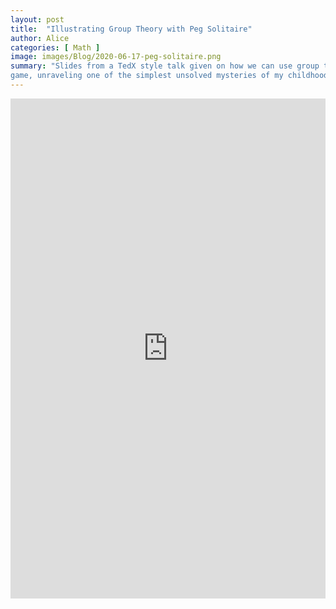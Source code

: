 ```yaml
---
layout: post
title:  "Illustrating Group Theory with Peg Solitaire"
author: Alice
categories: [ Math ]
image: images/Blog/2020-06-17-peg-solitaire.png
summary: "Slides from a TedX style talk given on how we can use group theory to analyze the Peg Solitaire 
game, unraveling one of the simplest unsolved mysteries of my childhood."
---
```


<embed src="https://drive.google.com/file/d/1IFtTJgout30s0FdeGcZSwW2qkpYOp1sx/preview" width="100%" height ="800"/>